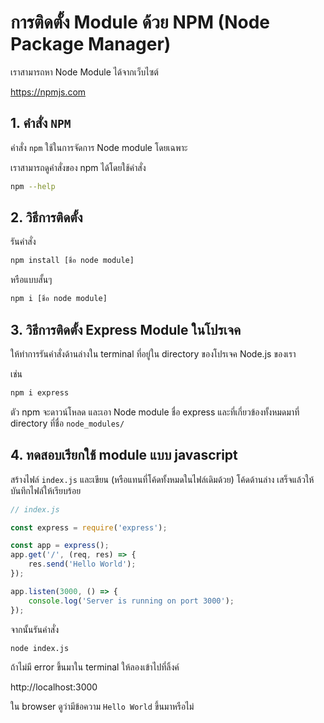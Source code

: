 
# การติดตั้ง Module ด้วย NPM (Node Package Manager)

เราสามารถหา Node Module ได้จากเว็บไซต์ 

https://npmjs.com

## 1. คำสั่ง `NPM`

คำสั่ง `npm` ใช้ในการจัดการ Node module โดยเฉพาะ

เราสามารถดูคำสั่งของ npm ได้โดยใช้คำสั่ง 

```bash
npm --help
```

## 2. วิธีการติดตั้ง 

รันคำสั่ง

```bash
npm install [ชื่อ node module]
```

หรือแบบสั้นๆ

```bash
npm i [ชื่อ node module]
```

## 3. วิธีการติดตั้ง **Express** Module ในโปรเจค

ให้ทำการรันคำสั่งด้านล่างใน terminal ที่อยู่ใน directory ของโปรเจค Node.js ของเรา


เช่น 

```bash
npm i express
```

ตัว npm จะดาวน์โหลด และเอา Node module ชื่อ express และที่เกี่ยวข้องทั้งหมดมาที่ directory ที่ชื่อ `node_modules/`


## 4. ทดสอบเรียกใช้ module แบบ javascript

สร้างไฟล์ `index.js` และเขียน (หรือแทนที่โค้ดทั้งหมดในไฟล์เดิมด้วย) โค้ดด้านล่าง เสร็จแล้วให้บันทึกไฟล์ให้เรียบร้อย


```js
// index.js

const express = require('express');

const app = express();
app.get('/', (req, res) => {
    res.send('Hello World');
});

app.listen(3000, () => {
    console.log('Server is running on port 3000');
});
```

จากนั้นรันคำสั่ง

```bash
node index.js
```

ถ้าไม่มี error ขึ้นมาใน terminal ให้ลองเข้าไปที่ลิ้งค์ 

http://localhost:3000 

ใน browser ดูว่ามีข้อความ `Hello World` ขึ้นมาหรือไม่
